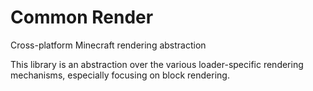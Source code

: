 # Common Render

Cross-platform Minecraft rendering abstraction

This library is an abstraction over the various loader-specific rendering mechanisms, especially focusing on block
rendering.
